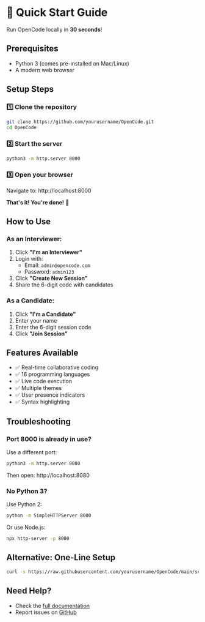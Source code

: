 # 🚀 Quick Start Guide

Run OpenCode locally in **30 seconds**!

## Prerequisites
- Python 3 (comes pre-installed on Mac/Linux)
- A modern web browser

## Setup Steps

### 1️⃣ Clone the repository
```bash
git clone https://github.com/yourusername/OpenCode.git
cd OpenCode
```

### 2️⃣ Start the server
```bash
python3 -m http.server 8000
```

### 3️⃣ Open your browser
Navigate to: http://localhost:8000

**That's it! You're done!** 🎉

## How to Use

### As an Interviewer:
1. Click **"I'm an Interviewer"**
2. Login with:
   - Email: `admin@opencode.com`
   - Password: `admin123`
3. Click **"Create New Session"**
4. Share the 6-digit code with candidates

### As a Candidate:
1. Click **"I'm a Candidate"**
2. Enter your name
3. Enter the 6-digit session code
4. Click **"Join Session"**

## Features Available
- ✅ Real-time collaborative coding
- ✅ 16 programming languages
- ✅ Live code execution
- ✅ Multiple themes
- ✅ User presence indicators
- ✅ Syntax highlighting

## Troubleshooting

### Port 8000 is already in use?
Use a different port:
```bash
python3 -m http.server 8080
```
Then open: http://localhost:8080

### No Python 3?
Use Python 2:
```bash
python -m SimpleHTTPServer 8000
```

Or use Node.js:
```bash
npx http-server -p 8000
```

## Alternative: One-Line Setup
```bash
curl -s https://raw.githubusercontent.com/yourusername/OpenCode/main/setup.sh | bash
```

## Need Help?
- Check the [full documentation](README.md)
- Report issues on [GitHub](https://github.com/yourusername/OpenCode/issues)